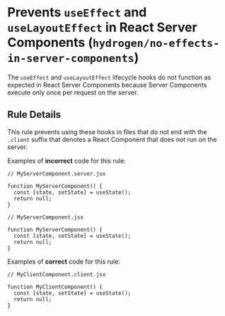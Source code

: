 # Prevents `useEffect` and `useLayoutEffect` in React Server Components (`hydrogen/no-effects-in-server-components`)

The `useEffect` and `useLayoutEffect` lifecycle hooks do not function as expected in React Server Components because Server Components execute only once per request on the server.

## Rule Details

This rule prevents using these hooks in files that do not end with the `.client` suffix that denotes a React Component that does not run on the server.

Examples of **incorrect** code for this rule:

```tsx
// MyServerComponent.server.jsx

function MyServerComponent() {
  const [state, setState] = useState();
  return null;
}
```

```tsx
// MyServerComponent.jsx

function MyServerComponent() {
  const [state, setState] = useState();
  return null;
}
```

Examples of **correct** code for this rule:

```tsx
// MyClientComponent.client.jsx

function MyClientComponent() {
  const [state, setState] = useState();
  return null;
}
```
